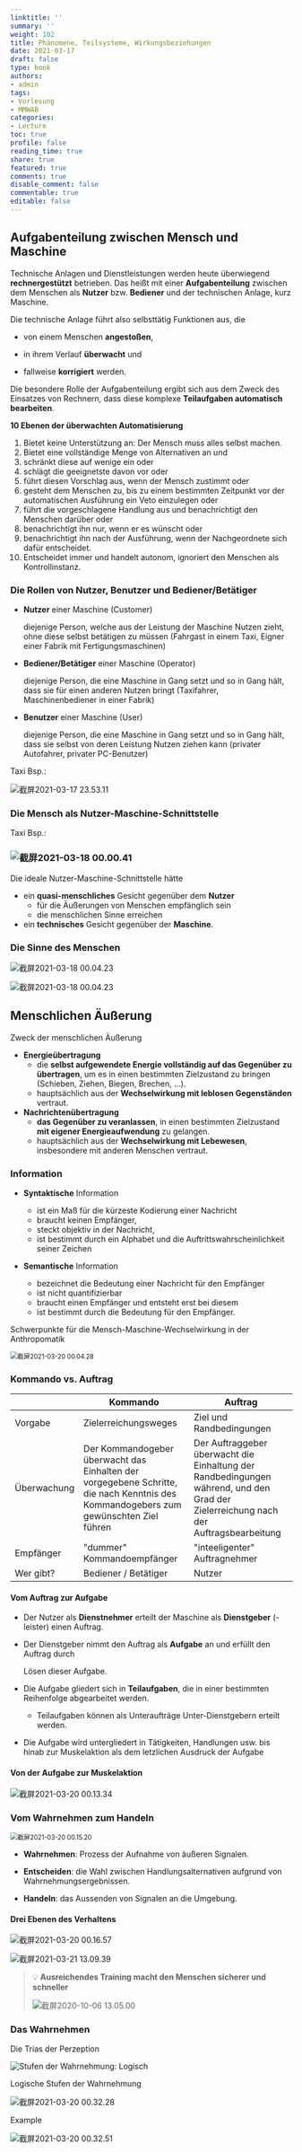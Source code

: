 ```yaml
---
linktitle: ''
summary: ''
weight: 102
title: Phänomene, Teilsysteme, Wirkungsbeziehungen
date: 2021-03-17
draft: false
type: book
authors:
- admin
tags:
- Vorlesung
- MMWAB
categories:
- Lecture
toc: true
profile: false
reading_time: true
share: true
featured: true
comments: true
disable_comment: false
commentable: true
editable: false
---
```


## Aufgabenteilung zwischen Mensch und Maschine

Technische Anlagen und Dienstleistungen werden heute überwiegend **rechnergestützt** betrieben.  Das heißt mit einer **Aufgabenteilung** zwischen dem Menschen als **Nutzer** bzw. **Bediener** und der technischen Anlage, kurz Maschine.

Die technische Anlage führt also selbsttätig Funktionen aus, die 

- von einem Menschen **angestoßen**,

- in ihrem Verlauf **überwacht** und

- fallweise **korrigiert** werden.

Die besondere Rolle der Aufgabenteilung ergibt sich aus dem Zweck des Einsatzes von Rechnern, dass diese komplexe **Teilaufgaben automatisch bearbeiten**.

**10 Ebenen der überwachten Automatisierung**

1. Bietet keine Unterstützung an: Der Mensch muss alles selbst machen.
2. Bietet eine vollständige Menge von Alternativen an und
3. schränkt diese auf wenige ein oder
4. schlägt die geeignetste davon vor oder
5. führt diesen Vorschlag aus, wenn der Mensch zustimmt oder
6. gesteht dem Menschen zu, bis zu einem bestimmten Zeitpunkt vor der automatischen Ausführung ein Veto einzulegen oder
7. führt die vorgeschlagene Handlung aus und benachrichtigt den Menschen darüber oder
8. benachrichtigt ihn nur, wenn er es wünscht oder
9. benachrichtigt ihn nach der Ausführung, wenn der Nachgeordnete sich dafür entscheidet.
10. Entscheidet immer und handelt autonom, ignoriert den Menschen als Kontrollinstanz.

### Die Rollen von Nutzer, Benutzer und Bediener/Betätiger

- **Nutzer** einer Maschine (Customer)

  diejenige Person, welche aus der Leistung der Maschine Nutzen zieht, ohne diese selbst betätigen zu müssen (Fahrgast in einem Taxi, Eigner einer Fabrik mit Fertigungsmaschinen)

- **Bediener/Betätiger** einer Maschine (Operator)

  diejenige Person, die eine Maschine in Gang setzt und so in Gang hält, dass sie für einen anderen Nutzen bringt (Taxifahrer, Maschinenbediener in einer Fabrik)

- **Benutzer** einer Maschine (User)

  diejenige Person, die eine Maschine in Gang setzt und so in Gang hält, dass sie selbst von deren Leistung Nutzen ziehen kann (privater Autofahrer, privater PC-Benutzer)

Taxi Bsp.:

![截屏2021-03-17 23.53.11](https://raw.githubusercontent.com/EckoTan0804/upic-repo/master/uPic/截屏2021-03-17%2023.53.11.png)

### Die Mensch als Nutzer-Maschine-Schnittstelle

Taxi Bsp.:

### ![截屏2021-03-18 00.00.41](https://raw.githubusercontent.com/EckoTan0804/upic-repo/master/uPic/截屏2021-03-18%2000.00.41.png)

Die ideale Nutzer-Maschine-Schnittstelle hätte

- ein **quasi-menschliches** Gesicht gegenüber dem **Nutzer**
  - für die Äußerungen von Menschen empfänglich sein
  - die menschlichen Sinne erreichen
- ein **technisches** Gesicht gegenüber der **Maschine**.

### Die Sinne des Menschen

![截屏2021-03-18 00.04.23](https://raw.githubusercontent.com/EckoTan0804/upic-repo/master/uPic/截屏2021-03-18%2000.04.23.png)

![截屏2021-03-18 00.04.23](https://raw.githubusercontent.com/EckoTan0804/upic-repo/master/uPic/截屏2021-03-18%2000.05.01-20210318000634754.png)

## Menschlichen Äußerung

Zweck der menschlichen Äußerung

- **Energieübertragung**
  - die **selbst aufgewendete Energie vollständig auf das Gegenüber zu übertragen**, um es in einen bestimmten Zielzustand zu bringen (Schieben, Ziehen, Biegen, Brechen, ...).
  - hauptsächlich aus der **Wechselwirkung mit leblosen Gegenständen** vertraut.
- **Nachrichtenübertragung**
  - **das Gegenüber zu veranlassen**, in einen bestimmten Zielzustand **mit eigener Energieaufwendung** zu gelangen.
  - hauptsächlich aus der **Wechselwirkung mit Lebewesen**, insbesondere mit anderen Menschen vertraut.

### Information

- **Syntaktische** Information
  - ist ein Maß für die kürzeste Kodierung einer Nachricht
  - braucht keinen Empfänger,
  - steckt objektiv in der Nachricht,
  - ist bestimmt durch ein Alphabet und die Auftrittswahrscheinlichkeit seiner Zeichen

- **Semantische** Information
  - bezeichnet die Bedeutung einer Nachricht für den Empfänger
  - ist nicht quantifizierbar
  - braucht einen Empfänger und entsteht erst bei diesem
  - ist bestimmt durch die Bedeutung für den Empfänger.

Schwerpunkte für die Mensch-Maschine-Wechselwirkung in der Anthropomatik

<img src="https://raw.githubusercontent.com/EckoTan0804/upic-repo/master/uPic/截屏2021-03-20%2000.04.28.png" alt="截屏2021-03-20 00.04.28" style="zoom:80%;" />

### Kommando vs. Auftrag

|             | Kommando                                                     | Auftrag                                                      |
| ----------- | ------------------------------------------------------------ | ------------------------------------------------------------ |
| Vorgabe     | Zielerreichungsweges                                         | Ziel und Randbedingungen                                     |
| Überwachung | Der Kommandogeber überwacht das Einhalten der vorgegebene Schritte, die nach Kenntnis des Kommandogebers zum gewünschten Ziel führen | Der Auftraggeber überwacht die Einhaltung der Randbedingungen während, und den Grad der Zielerreichung nach der Auftragsbearbeitung |
| Empfänger   | "dummer" Kommandoempfänger                                   | "inteeligenter" Auftragnehmer                                |
| Wer gibt?   | Bediener / Betätiger                                         | Nutzer                                                       |

#### Vom Auftrag zur Aufgabe

- Der Nutzer als **Dienstnehmer** erteilt der Maschine als **Dienstgeber** (-leister) einen Auftrag.

- Der Dienstgeber nimmt den Auftrag als **Aufgabe** an und erfüllt den Auftrag durch

  Lösen dieser Aufgabe.

- Die Aufgabe gliedert sich in **Teilaufgaben**, die in einer bestimmten Reihenfolge abgearbeitet werden.

  - Teilaufgaben können als Unteraufträge Unter-Dienstgebern erteilt werden.

- Die Aufgabe wird untergliedert in Tätigkeiten, Handlungen usw. bis hinab zur Muskelaktion als dem letzlichen Ausdruck der Aufgabe

#### Von der Aufgabe zur Muskelaktion

![截屏2021-03-20 00.13.34](https://raw.githubusercontent.com/EckoTan0804/upic-repo/master/uPic/截屏2021-03-20%2000.13.34.png)

### Vom Wahrnehmen zum Handeln

<img src="https://raw.githubusercontent.com/EckoTan0804/upic-repo/master/uPic/截屏2021-03-20%2000.15.20.png" alt="截屏2021-03-20 00.15.20" style="zoom:80%;" />

- **Wahrnehmen**: Prozess der Aufnahme von äußeren Signalen.
- **Entscheiden**: die Wahl zwischen Handlungsalternativen aufgrund von Wahrnehmungsergebnissen.

- **Handeln**: das Aussenden von Signalen an die Umgebung.

#### Drei Ebenen des Verhaltens

![截屏2021-03-20 00.16.57](https://raw.githubusercontent.com/EckoTan0804/upic-repo/master/uPic/截屏2021-03-20%2000.16.57.png)

![截屏2021-03-21 13.09.39](https://raw.githubusercontent.com/EckoTan0804/upic-repo/master/uPic/截屏2021-03-21%2013.09.39.png)

> 💡 **Ausreichendes Training macht den Menschen sicherer und schneller**
>
> ![截屏2020-10-06 13.05.00](https://raw.githubusercontent.com/EckoTan0804/upic-repo/master/uPic/截屏2020-10-06%2013.05.00-20210321130832072.png)

### Das Wahrnehmen

Die Trias der Perzeption

![Stufen der Wahrnehmung: Logisch](https://raw.githubusercontent.com/EckoTan0804/upic-repo/master/uPic/截屏2021-03-20%2000.30.54.png)

Logische Stufen der Wahrnehmung

![截屏2021-03-20 00.32.28](https://raw.githubusercontent.com/EckoTan0804/upic-repo/master/uPic/截屏2021-03-20%2000.32.28.png)

Example

![截屏2021-03-20 00.32.51](https://raw.githubusercontent.com/EckoTan0804/upic-repo/master/uPic/截屏2021-03-20%2000.32.51.png)